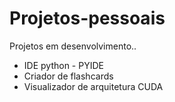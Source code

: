 # Projetos-pessoais
Projetos em desenvolvimento..

* IDE python - PYIDE
* Criador de flashcards
* Visualizador de arquitetura CUDA
